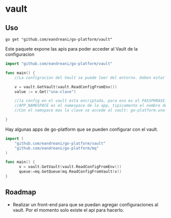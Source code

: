 # vault
## Uso

```go get "github.com/eandreani/go-platform/vault"```

Este paquete expone las apis para poder acceder al Vault de la configuracion

```go
import "github.com/eandreani/go-platform/vault"

func main() {
    //La configracion del Vault se puede leer del entorno. Deben estar definidas las siguientes variables: VAULT_PASSPHRASE, VAULT_URL y APP_NAMESPACE

    v = vault.GetVault(vault.ReadConfigFromEnv())
    value := v.Get("una-clave")

    //la config en el vault esta encriptada, para eso es el PASSPHRASE.
    //APP_NAMESPACE es el namespace de la app, tipicamente el nombre del repositorio de GitHub
    //Con el namspace mas la clave se accede al vault: go-platform.una-clave, por ejemplo.

}

```
Hay algunas apps de go-platform que se pueden configurar con el vault.

```go
import (
    "github.com/eandreani/go-platform/vault"
    "github.com/eandreani/go-platform/mq"
)

func main() {
      v = vault.GetVault(vault.ReadConfigFromEnv())
      queue:=mq.GetQueue(mq.ReadConfigFromVault(v))
}
```

## Roadmap

* Realizar un front-end para que se puedan agregar configuraciones al vault. Por el momento solo existe el api para hacerlo.
